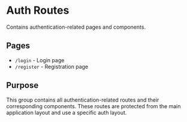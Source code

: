 # Auth Routes

Contains authentication-related pages and components.

## Pages

- `/login` - Login page
- `/register` - Registration page

## Purpose

This group contains all authentication-related routes and their corresponding components. These routes are protected from the main application layout and use a specific auth layout.
